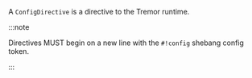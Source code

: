 A `ConfigDirective` is a directive to the Tremor runtime.

:::note

Directives MUST begin on a new line with the `#!config` shebang  config token.

:::

